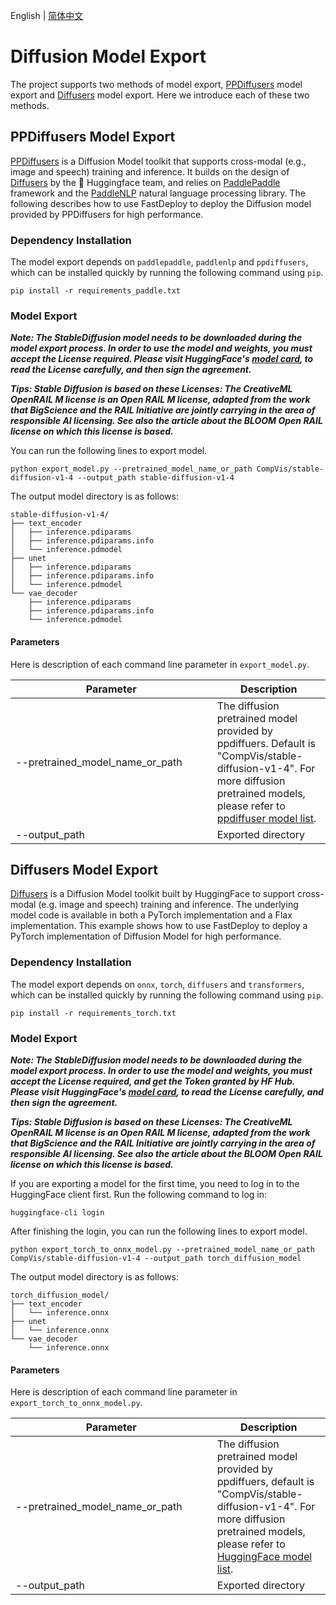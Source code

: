 English | [简体中文](export_CN.md)
# Diffusion Model Export

The project supports two methods of model export, [PPDiffusers](https://github.com/PaddlePaddle/PaddleNLP/tree/develop/ppdiffusers) model export and [Diffusers](https://github.com/huggingface/diffusers) model export. Here we introduce each of these two methods. 

## PPDiffusers Model Export

[PPDiffusers](https://github.com/PaddlePaddle/PaddleNLP/tree/develop/ppdiffusers) is a Diffusion Model toolkit that supports cross-modal (e.g., image and speech) training and inference. It builds on the design of [Diffusers](https://github.com/huggingface/diffusers) by the 🤗 Huggingface team, and relies on [PaddlePaddle](https://github.com/PaddlePaddle/Paddle) framework and the [PaddleNLP](https://github.com/PaddlePaddle/PaddleNLP) natural language processing library. The following describes how to use FastDeploy to deploy the Diffusion model provided by PPDiffusers for high performance.

### Dependency Installation

The model export depends on `paddlepaddle`, `paddlenlp` and `ppdiffusers`, which can be installed quickly by running the following command using `pip`.

```shell
pip install -r requirements_paddle.txt
```

### Model Export

___Note: The StableDiffusion model needs to be downloaded during the model export process. In order to use the model and weights, you must accept the License required. Please visit HuggingFace's [model card](https://huggingface.co/runwayml/stable-diffusion-v1-5), to read the License carefully, and then sign the agreement.___

___Tips: Stable Diffusion is based on these Licenses: The CreativeML OpenRAIL M license is an Open RAIL M license, adapted from the work that BigScience and the RAIL Initiative are jointly carrying in the area of responsible AI licensing. See also the article about the BLOOM Open RAIL license on which this license is based.___

You can run the following lines to export model.

```shell
python export_model.py --pretrained_model_name_or_path CompVis/stable-diffusion-v1-4 --output_path stable-diffusion-v1-4
```

The output model directory is as follows:
```shell
stable-diffusion-v1-4/
├── text_encoder
│   ├── inference.pdiparams
│   ├── inference.pdiparams.info
│   └── inference.pdmodel
├── unet
│   ├── inference.pdiparams
│   ├── inference.pdiparams.info
│   └── inference.pdmodel
└── vae_decoder
    ├── inference.pdiparams
    ├── inference.pdiparams.info
    └── inference.pdmodel
```

#### Parameters

Here is description of each command line parameter in `export_model.py`.

| Parameter |Description |
|----------|--------------|
|<div style="width: 230pt">--pretrained_model_name_or_path </div> | The diffusion pretrained model provided by ppdiffuers. Default is "CompVis/stable-diffusion-v1-4". For more diffusion pretrained models, please refer to [ppdiffuser model list](https://github.com/PaddlePaddle/PaddleNLP/tree/develop/ppdiffusers/examples/textual_inversion).|
|--output_path | Exported directory |


## Diffusers Model Export

[Diffusers](https://github.com/huggingface/diffusers) is a Diffusion Model toolkit built by HuggingFace to support cross-modal (e.g. image and speech) training and inference. The underlying model code is available in both a PyTorch implementation and a Flax implementation. This example shows how to use FastDeploy to deploy a PyTorch implementation of Diffusion Model for high performance. 

### Dependency Installation

The model export depends on `onnx`, `torch`, `diffusers` and `transformers`, which can be installed quickly by running the following command using `pip`.

```shell
pip install -r requirements_torch.txt
```

### Model Export

___Note: The StableDiffusion model needs to be downloaded during the model export process. In order to use the model and weights, you must accept the License required, and get the Token granted by HF Hub. Please visit HuggingFace's [model card](https://huggingface.co/runwayml/stable-diffusion-v1-5), to read the License carefully, and then sign the agreement.___

___Tips: Stable Diffusion is based on these Licenses: The CreativeML OpenRAIL M license is an Open RAIL M license, adapted from the work that BigScience and the RAIL Initiative are jointly carrying in the area of responsible AI licensing. See also the article about the BLOOM Open RAIL license on which this license is based.___

If you are exporting a model for the first time, you need to log in to the HuggingFace client first. Run the following command to log in:

```shell
huggingface-cli login
```

After finishing the login, you can run the following lines to export model.

```shell
python export_torch_to_onnx_model.py --pretrained_model_name_or_path CompVis/stable-diffusion-v1-4 --output_path torch_diffusion_model
```

The output model directory is as follows:

```shell
torch_diffusion_model/
├── text_encoder
│   └── inference.onnx
├── unet
│   └── inference.onnx
└── vae_decoder
    └── inference.onnx
```

#### Parameters

Here is description of each command line parameter in  `export_torch_to_onnx_model.py`.

| Parameter |Description |
|----------|--------------|
|<div style="width: 230pt">--pretrained_model_name_or_path </div> |The diffusion pretrained model provided by ppdiffuers, default is "CompVis/stable-diffusion-v1-4". For more diffusion pretrained models, please refer to [HuggingFace model list](https://huggingface.co/CompVis/stable-diffusion-v1-4).|
|--output_path |Exported directory |
